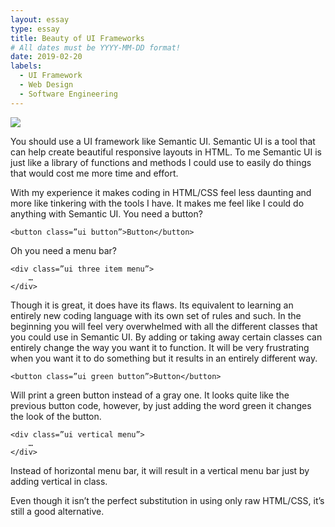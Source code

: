 ```yaml
---
layout: essay
type: essay
title: Beauty of UI Frameworks
# All dates must be YYYY-MM-DD format!
date: 2019-02-20
labels:
  - UI Framework
  - Web Design
  - Software Engineering
---
```


<img class="ui small center image" src="https://jhundomingo.github.io/images/semanticLogo.png">

You should use a UI framework like Semantic UI. Semantic UI is a tool that can help create beautiful responsive layouts in HTML. To me Semantic UI is just like a library of functions and methods I could use to easily do things that would cost me more time and effort. 

With my experience it makes coding in HTML/CSS feel less daunting and more like tinkering with the tools I have. It makes me feel like I could do anything with Semantic UI.
You need a button?
```
<button class=”ui button”>Button</button>
```
Oh you need a menu bar?
```
<div class=”ui three item menu”>
	…
</div>
```
Though it is great, it does have its flaws. Its equivalent to learning an entirely new coding language with its own set of rules and such. In the beginning you will feel very overwhelmed with all the different classes that you could use in Semantic UI. By adding or taking away certain classes can entirely change the way you want it to function. It will be very frustrating when you want it to do something but it results in an entirely different way.
```
<button class=”ui green button”>Button</button>
```
Will print a green button instead of a gray one. It looks quite like the previous button code, however, by just adding the word green it changes the look of the button.

```
<div class=”ui vertical menu”>
	…
</div>
```
Instead of horizontal menu bar, it will result in a vertical menu bar just by adding vertical in class. 

Even though it isn’t the perfect substitution in using only raw HTML/CSS, it’s still a good alternative.
